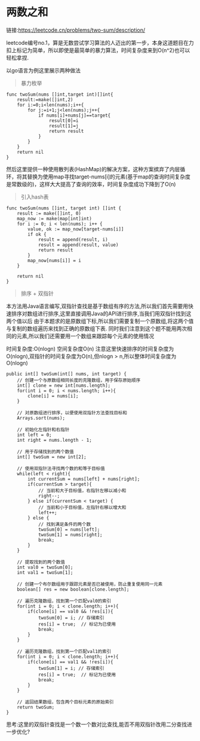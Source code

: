 # 两数之和

链接:<https://leetcode.cn/problems/two-sum/description/>

leetcode编号no.1，算是无数尝试学习算法的人迈出的第一步，本身这道题目在力扣上标记为简单，所以即使是最简单的暴力算法，时间复杂度来到O(n^2)也可以轻松拿捏.

以go语言为例这里展示两种做法

> 暴力枚举

```
func twoSum(nums []int,target int)[]int{
    result:=make([]int,2)
    for i:=0;i<len(nums);i++{
        for j:=i+1;j<len(nums);j++{
            if nums[i]+nums[j]==target{
                result[0]=i
                result[1]=j
                return result
            }
        }
    }
    return nil
}
```

然后这里提供一种使用散列表(HashMap)的解决方案，这种方案摈弃了内层循环，将其替换为使用map寻找target-nums[i]的元素(基于map的查询时间复杂度是常数级的)，这样大大提高了查询的效率，时间复杂度成功下降到了O(n)

> 引入hash表

```
func twoSum(nums []int, target int) []int {
	result := make([]int, 0)
	map_now := make(map[int]int)
	for i := 0; i < len(nums); i++ {
		value, ok := map_now[target-nums[i]]
		if ok {
			result = append(result, i)
			result = append(result, value)
			return result
		}
		map_now[nums[i]] = i
	}

	return nil
}
```

> 排序 + 双指针

本方法用Java语言编写,双指针查找是基于数组有序的方法,所以我们首先需要用快速排序对数组进行排序,这里直接调用Java的API进行排序,当我们用双指针找到这两个值以后
由于本题求的是原数组下标,所以我们需要复制一个原数组,将这两个值与复制的数组遍历来找到正确的原数组下表.
同时我们注意到这个题不能用两次相同的元素,所以我们还需要用一个数组来跟踪每个元素的使用情况

时间复杂度:O(nlogn) 空间复杂度O(n)
注意这里快速排序的时间复杂度为O(nlogn),双指针的时间复杂度为O(n),但nlogn > n,所以整体时间复杂度为O(nlogn)
```
public int[] twoSum(int[] nums, int target) {
    // 创建一个与原数组相同长度的克隆数组，用于保存原始顺序
    int[] clone = new int[nums.length];
    for(int i = 0; i < nums.length; i++){
        clone[i] = nums[i];
    }
    
    // 对原数组进行排序，以便使用双指针方法查找目标和
    Arrays.sort(nums);
    
    // 初始化左指针和右指针
    int left = 0;
    int right = nums.length - 1;
    
    // 用于存储找到的两个数值
    int[] twoSum = new int[2];
    
    // 使用双指针法寻找两个数的和等于目标值
    while(left < right){
        int currentSum = nums[left] + nums[right];
        if(currentSum > target){
            // 当前和大于目标值，右指针左移以减小和
            right--;
        } else if(currentSum < target) {
            // 当前和小于目标值，左指针右移以增大和
            left++;
        } else {
            // 找到满足条件的两个数
            twoSum[0] = nums[left];
            twoSum[1] = nums[right];
            break;
        }
    }
    
    // 提取找到的两个数值
    int val0 = twoSum[0];
    int val1 = twoSum[1];
    
    // 创建一个布尔数组用于跟踪元素是否已被使用，防止重复使用同一元素
    boolean[] res = new boolean[clone.length];
    
    // 遍历克隆数组，找到第一个匹配val0的索引
    for(int i = 0; i < clone.length; i++){
        if(clone[i] == val0 && !res[i]){
            twoSum[0] = i; // 存储索引
            res[i] = true;  // 标记为已使用
            break;
        }
    }
    
    // 遍历克隆数组，找到第一个匹配val1的索引
    for(int i = 0; i < clone.length; i++){
        if(clone[i] == val1 && !res[i]){
            twoSum[1] = i; // 存储索引
            res[i] = true;  // 标记为已使用
            break;
        }
    }
    
    // 返回结果数组，包含两个目标元素的原始索引
    return twoSum;
}
```
思考:这里的双指针查找是一个数一个数对比查找,能否不用双指针改用二分查找进一步优化?



